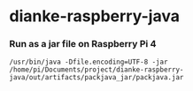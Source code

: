 # dianke-raspberry-java

### Run as a jar file on Raspberry Pi 4
```shell
/usr/bin/java -Dfile.encoding=UTF-8 -jar  /home/pi/Documents/project/dianke-raspberry-java/out/artifacts/packjava_jar/packjava.jar

```

